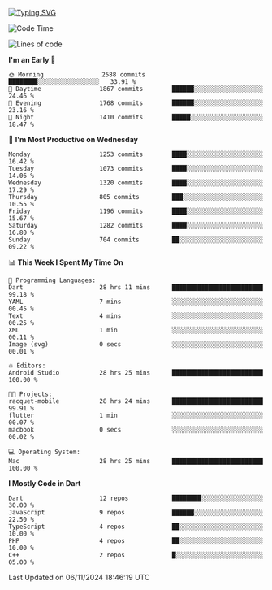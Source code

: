 
<a href="https://git.io/typing-svg"><img src="https://readme-typing-svg.demolab.com?font=Source+Code+Pro&pause=1000&random=false&width=435&lines=Hey+%F0%9F%A5%B6+iam+Yaskraz" alt="Typing SVG" /></a>
<!--START_SECTION:waka-->
![Code Time](http://img.shields.io/badge/Code%20Time-740%20hrs%2016%20mins-blue)

![Lines of code](https://img.shields.io/badge/From%20Hello%20World%20I%27ve%20Written-4.7%20million%20lines%20of%20code-blue)

**I'm an Early 🐤** 

```text
🌞 Morning                2588 commits        ████████░░░░░░░░░░░░░░░░░   33.91 % 
🌆 Daytime                1867 commits        ██████░░░░░░░░░░░░░░░░░░░   24.46 % 
🌃 Evening                1768 commits        ██████░░░░░░░░░░░░░░░░░░░   23.16 % 
🌙 Night                  1410 commits        █████░░░░░░░░░░░░░░░░░░░░   18.47 % 
```
📅 **I'm Most Productive on Wednesday** 

```text
Monday                   1253 commits        ████░░░░░░░░░░░░░░░░░░░░░   16.42 % 
Tuesday                  1073 commits        ████░░░░░░░░░░░░░░░░░░░░░   14.06 % 
Wednesday                1320 commits        ████░░░░░░░░░░░░░░░░░░░░░   17.29 % 
Thursday                 805 commits         ███░░░░░░░░░░░░░░░░░░░░░░   10.55 % 
Friday                   1196 commits        ████░░░░░░░░░░░░░░░░░░░░░   15.67 % 
Saturday                 1282 commits        ████░░░░░░░░░░░░░░░░░░░░░   16.80 % 
Sunday                   704 commits         ██░░░░░░░░░░░░░░░░░░░░░░░   09.22 % 
```


📊 **This Week I Spent My Time On** 

```text
💬 Programming Languages: 
Dart                     28 hrs 11 mins      █████████████████████████   99.18 % 
YAML                     7 mins              ░░░░░░░░░░░░░░░░░░░░░░░░░   00.45 % 
Text                     4 mins              ░░░░░░░░░░░░░░░░░░░░░░░░░   00.25 % 
XML                      1 min               ░░░░░░░░░░░░░░░░░░░░░░░░░   00.11 % 
Image (svg)              0 secs              ░░░░░░░░░░░░░░░░░░░░░░░░░   00.01 % 

🔥 Editors: 
Android Studio           28 hrs 25 mins      █████████████████████████   100.00 % 

🐱‍💻 Projects: 
racquet-mobile           28 hrs 24 mins      █████████████████████████   99.91 % 
flutter                  1 min               ░░░░░░░░░░░░░░░░░░░░░░░░░   00.07 % 
macbook                  0 secs              ░░░░░░░░░░░░░░░░░░░░░░░░░   00.02 % 

💻 Operating System: 
Mac                      28 hrs 25 mins      █████████████████████████   100.00 % 
```

**I Mostly Code in Dart** 

```text
Dart                     12 repos            ████████░░░░░░░░░░░░░░░░░   30.00 % 
JavaScript               9 repos             ██████░░░░░░░░░░░░░░░░░░░   22.50 % 
TypeScript               4 repos             ██░░░░░░░░░░░░░░░░░░░░░░░   10.00 % 
PHP                      4 repos             ██░░░░░░░░░░░░░░░░░░░░░░░   10.00 % 
C++                      2 repos             █░░░░░░░░░░░░░░░░░░░░░░░░   05.00 % 
```




 Last Updated on 06/11/2024 18:46:19 UTC
<!--END_SECTION:waka-->
